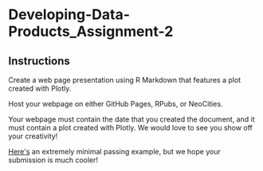 # Developing-Data-Products_Assignment-2

## Instructions

Create a web page presentation using R Markdown that features a plot created with Plotly. 

Host your webpage on either GitHub Pages, RPubs, or NeoCities. 

Your webpage must contain the date that you created the document, and it must contain a plot created with Plotly. We would 
love to see you show off your creativity!

[Here's](https://seankross.neocities.org/week3.html) an extremely minimal passing example, but we hope your submission is much cooler!
